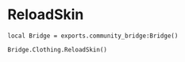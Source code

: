 # ReloadSkin

```
local Bridge = exports.community_bridge:Bridge()

Bridge.Clothing.ReloadSkin()
```
